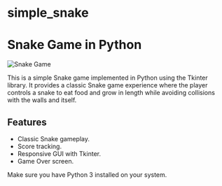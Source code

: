 # simple_snake
# Snake Game in Python

![Snake Game](screenshot.png)

This is a simple Snake game implemented in Python using the Tkinter library. It provides a classic Snake game experience where the player controls a snake to eat food and grow in length while avoiding collisions with the walls and itself.

## Features

- Classic Snake gameplay.
- Score tracking.
- Responsive GUI with Tkinter.
- Game Over screen.


Make sure you have Python 3 installed on your system.
